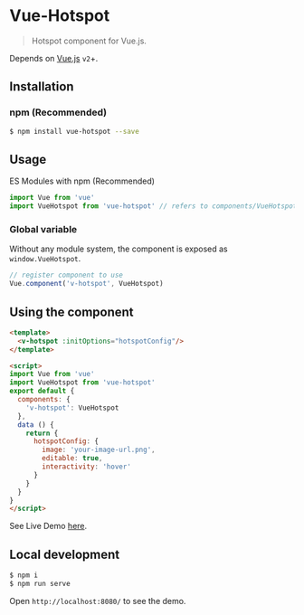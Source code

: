 # Vue-Hotspot

> Hotspot component for Vue.js.

Depends on [Vue.js](https://vuejs.org/) `v2`+.

## Installation

### npm (Recommended)

```bash
$ npm install vue-hotspot --save
```

## Usage

ES Modules with npm (Recommended)
```js
import Vue from 'vue'
import VueHotspot from 'vue-hotspot' // refers to components/VueHotspot.vue in webpack

```

### Global variable

Without any module system, the component is exposed as `window.VueHotspot`.

```js
// register component to use
Vue.component('v-hotspot', VueHotspot)
```

## Using the component

```html
<template>
  <v-hotspot :initOptions="hotspotConfig"/>
</template>

<script>
import Vue from 'vue'
import VueHotspot from 'vue-hotspot'
export default {
  components: {
    'v-hotspot': VueHotspot
  },
  data () {
    return {
      hotspotConfig: {
        image: 'your-image-url.png',
        editable: true,
        interactivity: 'hover'
      }
    }
  }
}
</script>
```

See Live Demo [here](https://cn-wx.github.io/vue-hotspot/).

## Local development
```bash
$ npm i
$ npm run serve
```

Open `http://localhost:8080/` to see the demo.